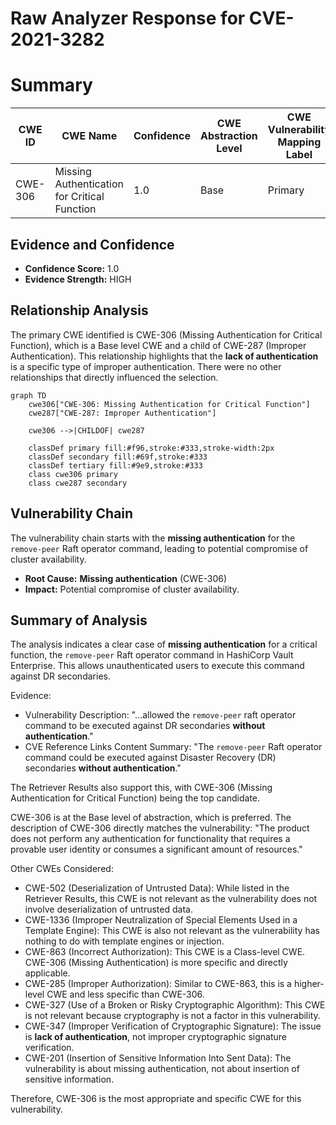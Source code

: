 # Raw Analyzer Response for CVE-2021-3282

# Summary
| CWE ID | CWE Name | Confidence | CWE Abstraction Level | CWE Vulnerability Mapping Label | CWE-Vulnerability Mapping Notes |
|---|---|---|---|---|---|
| CWE-306 | Missing Authentication for Critical Function | 1.0 | Base | Primary | Allowed |

## Evidence and Confidence

*   **Confidence Score:** 1.0
*   **Evidence Strength:** HIGH

## Relationship Analysis
The primary CWE identified is CWE-306 (Missing Authentication for Critical Function), which is a Base level CWE and a child of CWE-287 (Improper Authentication). This relationship highlights that the **lack of authentication** is a specific type of improper authentication. There were no other relationships that directly influenced the selection.

```mermaid
graph TD
    cwe306["CWE-306: Missing Authentication for Critical Function"]
    cwe287["CWE-287: Improper Authentication"]
    
    cwe306 -->|CHILDOF| cwe287
    
    classDef primary fill:#f96,stroke:#333,stroke-width:2px
    classDef secondary fill:#69f,stroke:#333
    classDef tertiary fill:#9e9,stroke:#333
    class cwe306 primary
    class cwe287 secondary
```

## Vulnerability Chain
The vulnerability chain starts with the **missing authentication** for the `remove-peer` Raft operator command, leading to potential compromise of cluster availability.
  - **Root Cause:** **Missing authentication** (CWE-306)
  - **Impact:** Potential compromise of cluster availability.

## Summary of Analysis
The analysis indicates a clear case of **missing authentication** for a critical function, the `remove-peer` Raft operator command in HashiCorp Vault Enterprise. This allows unauthenticated users to execute this command against DR secondaries.

Evidence:
- Vulnerability Description: "...allowed the `remove-peer` raft operator command to be executed against DR secondaries **without authentication**."
- CVE Reference Links Content Summary: "The `remove-peer` Raft operator command could be executed against Disaster Recovery (DR) secondaries **without authentication**."

The Retriever Results also support this, with CWE-306 (Missing Authentication for Critical Function) being the top candidate.

CWE-306 is at the Base level of abstraction, which is preferred. The description of CWE-306 directly matches the vulnerability: "The product does not perform any authentication for functionality that requires a provable user identity or consumes a significant amount of resources."

Other CWEs Considered:

*   CWE-502 (Deserialization of Untrusted Data): While listed in the Retriever Results, this CWE is not relevant as the vulnerability does not involve deserialization of untrusted data.
*   CWE-1336 (Improper Neutralization of Special Elements Used in a Template Engine): This CWE is also not relevant as the vulnerability has nothing to do with template engines or injection.
*   CWE-863 (Incorrect Authorization): This CWE is a Class-level CWE. CWE-306 (Missing Authentication) is more specific and directly applicable.
*   CWE-285 (Improper Authorization): Similar to CWE-863, this is a higher-level CWE and less specific than CWE-306.
*   CWE-327 (Use of a Broken or Risky Cryptographic Algorithm): This CWE is not relevant because cryptography is not a factor in this vulnerability.
*   CWE-347 (Improper Verification of Cryptographic Signature): The issue is **lack of authentication**, not improper cryptographic signature verification.
*   CWE-201 (Insertion of Sensitive Information Into Sent Data): The vulnerability is about missing authentication, not about insertion of sensitive information.

Therefore, CWE-306 is the most appropriate and specific CWE for this vulnerability.
